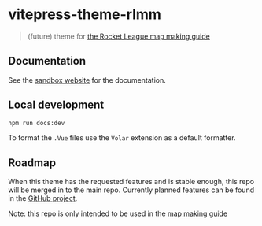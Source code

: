 # vitepress-theme-rlmm

> (future) theme for [the Rocket League map making guide][docs_repo]

## Documentation

See the [sandbox website][docs] for the documentation.

## Local development

```sh
npm run docs:dev
```

To format the `.Vue` files use the `Volar` extension as a default formatter.

## Roadmap

When this theme has the requested features and is stable enough, this repo will be merged in to the main repo.
Currently planned features can be found in the [GitHub project][project].

Note: this repo is only intended to be used in the [map making guide][docs_repo]

[docs_repo]: https://github.com/rocketleaguemapmaking/rl-docs
[docs]: https://theme-rlmm.pages.dev/
[project]: https://github.com/orgs/RocketLeagueMapmaking/projects/3?pane=issue&itemId=19820595
